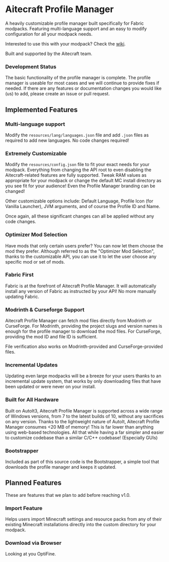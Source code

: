 # Aitecraft Profile Manager

A heavily customizable profile manager built specifically for Fabric modpacks. Featuring multi-language support and an easy to modify configuration for all your modpack needs.

Interested to use this with your modpack? Check the [wiki](https://github.com/aitecraft/profile-manager/wiki).

Built and supported by the Aitecraft team.

### Development Status

The basic functionality of the profile manager is complete. The profile manager is useable for most cases and we will continue to provide fixes if needed. If there are any features or documentation changes you would like (us) to add, please create an issue or pull request.

## Implemented Features

### Multi-language support
Modify the `resources/lang/languages.json` file and add `.json` files as required to add new languages. No code changes required!

### Extremely Customizable
Modify the `resources/config.json` file to fit your exact needs for your modpack. Everything from changing the API root to even disabling the Aitecraft-related features are fully supported. Tweak RAM values as appropriate for your modpack or change the default MC install directory as you see fit for your audience! Even the Profile Manager branding can be changed!

Other customizable options include: Default Language, Profile Icon (for Vanilla Launcher), JVM arguments, and of course the Profile ID and Name.

Once again, all these significant changes can all be applied without any code changes.

### Optimizer Mod Selection
Have mods that only certain users prefer? You can now let them choose the mod they prefer. Although referred to as the "Optimizer Mod Selection", thanks to the customizable API, you can use it to let the user choose any specific mod or set of mods.

### Fabric First
Fabric is at the forefront of Aitecraft Profile Manager. It will automatically install any version of Fabric as instructed by your API! No more manually updating Fabric.

### Modrinth & Curseforge Support
Aitecraft Profile Manager can fetch mod files directly from Modrinth or CurseForge. For Modrinth, providing the project slugs and version names is enough for the profile manager to download the mod files. For CurseForge, providing the mod ID and file ID is sufficient.

File verification also works on Modrinth-provided and CurseForge-provided files.

### Incremental Updates
Updating even large modpacks will be a breeze for your users thanks to an incremental update system, that works by only downloading files that have been updated or were never on your install.

### Built for All Hardware
Built on AutoIt3, Aitecraft Profile Manager is supported across a wide range of Windows versions, from 7 to the latest builds of 10, without any sacrifices on any version. Thanks to the lightweight nature of AutoIt, Aitecraft Profile Manager consumes <20 MB of memory! This is far lower than anything using web-based technologies. All that while having a far simpler and easier to customize codebase than a similar C/C++ codebase! (Especially GUIs)

### Bootstrapper
Included as part of this source code is the Bootstrapper, a simple tool that downloads the profile manager and keeps it updated.

## Planned Features

These are features that we plan to add before reaching v1.0.

### Import Feature
Helps users import Minecraft settings and resource packs from any of their existing Minecraft installations directly into the custom directory for your modpack.

### Download via Browser
Looking at you OptiFine.
